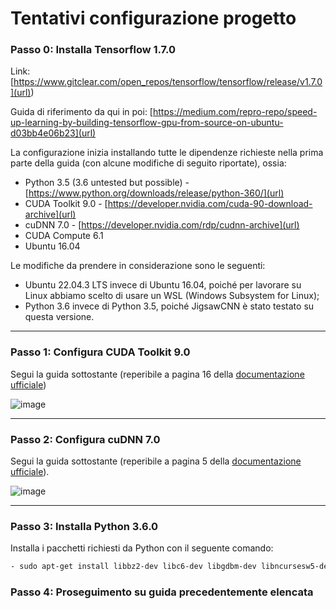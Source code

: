 # Tentativi configurazione progetto

### Passo 0: Installa Tensorflow 1.7.0 
Link: [https://www.gitclear.com/open_repos/tensorflow/tensorflow/release/v1.7.0](url))

Guida di riferimento da qui in poi: [https://medium.com/repro-repo/speed-up-learning-by-building-tensorflow-gpu-from-source-on-ubuntu-d03bb4e06b23](url)

La configurazione inizia installando tutte le dipendenze richieste nella prima parte della guida (con alcune modifiche di seguito riportate), ossia:
- Python 3.5 (3.6 untested but possible) - [https://www.python.org/downloads/release/python-360/](url)
- CUDA Toolkit 9.0 - [https://developer.nvidia.com/cuda-90-download-archive](url)
- cuDNN 7.0 - [https://developer.nvidia.com/rdp/cudnn-archive](url)
- CUDA Compute 6.1
- Ubuntu 16.04

Le modifiche da prendere in considerazione sono le seguenti:
- Ubuntu 22.04.3 LTS invece di Ubuntu 16.04, poiché per lavorare su Linux abbiamo scelto di usare un WSL (Windows Subsystem for Linux);
- Python 3.6 invece di Python 3.5, poiché JigsawCNN è stato testato su questa versione.

---
### Passo 1: Configura CUDA Toolkit 9.0
Segui la guida sottostante (reperibile a pagina 16 della [documentazione ufficiale](https://developer.download.nvidia.com/compute/cuda/9.0/Prod/docs/sidebar/CUDA_Quick_Start_Guide.pdf))

![image](https://github.com/wisetreeam/AutoErcole/assets/74073441/3192367b-f61a-4eac-8ef6-3c6a8823a9b5)

---
### Passo 2: Configura cuDNN 7.0
Segui la guida sottostante (reperibile a pagina 5 della [documentazione ufficiale](https://developer.download.nvidia.com/compute/machine-learning/cudnn/secure/v7.0.5/prod/Doc/cuDNN-Installation-Guide.pdf?wGjDYCK3g-itSJ2NbcHoD4J1_81wKT9ow0jOy7LXaMJR2THIKQ_82uM2Dq-lyPNcWX9jCBGJVbgZKrypdk8qxZKPDb3uZddAiWtXw1GW4K38wFsZfLfCvQCr4Z7hlo8Rpjkxlo8LZgx0H6FwQH84wqk4dj3R86B0aT3VVwooY3VTKMNuXDqGYxQXU2Qk2ZIjjA==&t=eyJscyI6ImdzZW8iLCJsc2QiOiJodHRwczovL3d3dy5nb29nbGUuY29tLyJ9)).

![image](https://github.com/wisetreeam/AutoErcole/assets/74073441/8d3bb1aa-2fe0-4057-a96a-d97327787b59)

---
### Passo 3: Installa Python 3.6.0
Installa i pacchetti richiesti da Python con il seguente comando:
```bash
- sudo apt-get install libbz2-dev libc6-dev libgdbm-dev libncursesw5-dev libreadline-gplv2-dev libssl-dev libsqlite3-dev tk-dev
```


### Passo 4: Proseguimento su guida precedentemente elencata
